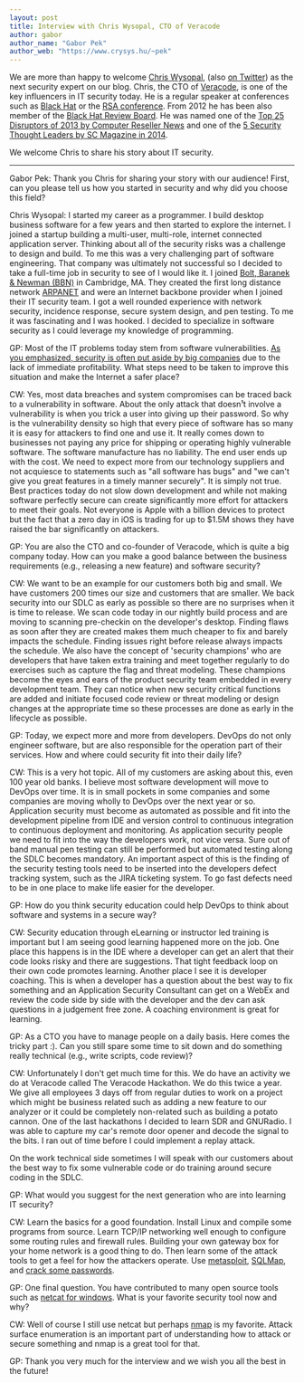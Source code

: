 ```yaml
---
layout: post
title: Interview with Chris Wysopal, CTO of Veracode
author: gabor
author_name: "Gabor Pek"
author_web: "https://www.crysys.hu/~pek"
---
```


We are more than happy to welcome [Chris Wysopal](http://www.veracode.com/about/leadership/chris-wysopal), (also [on Twitter](https://twitter.com/WeldPond)) as the next security expert on our blog. Chris, the CTO of [Veracode](https://www.veracode.com/), is one of the key influencers in IT security today. He is a regular speaker at conferences such as [Black Hat](http://www.blackhat.com/) or the [RSA conference](https://www.rsaconference.com/). From 2012 he has been also member of the [Black Hat Review Board](http://blackhat.com/review-board.html). He was named one of the [Top 25 Disruptors of 2013 by Computer Reseller News](http://www.crn.com/slide-shows/channel-programs/240163158/the-top-25-disrupters-of-2013.htm/pgno/0/13) and one of the [5 Security Thought Leaders by SC Magazine in 2014](https://www.scmagazine.com/thought-leaders-in-information-security/article/540067/2/). 

We welcome Chris to share his story about IT security.

<!--excerpt-->

----

<span class="post question">Gabor Pek: Thank you Chris for sharing your story with our audience! First, can you please tell us how you started in security and why did you choose this field?</span>

<span class="post answer">Chris Wysopal: </span> I started my career as a programmer. I build desktop business software for a few years and then started to explore the internet. I joined a startup building a multi-user, multi-role, internet connected application server.  Thinking about all of the security risks was a challenge to design and build. To me this was a very challenging part of software engineering.  That company was ultimately not successful so I decided to take a full-time job in security to see of I would like it. I joined [Bolt, Baranek & Newman (BBN)](https://en.wikipedia.org/wiki/BBN_Technologies) in Cambridge, MA. They created the first long distance network [ARPANET](https://en.wikipedia.org/wiki/ARPANET) and were an Internet backbone provider when I joined their IT security team.  I got a well rounded experience with network security, incidence response, secure system design, and pen testing.  To me it was fascinating and I was hooked. I decided to specialize in software security as I could leverage my knowledge of programming.

<span class="post question">GP: Most of the IT problems today stem from software vulnerabilities. [As
you emphasized, security is often put aside by big
companies](http://www.washingtonpost.com/sf/business/2015/06/22/net-of-insecurity-part-3/) due to the lack of immediate profitability. What steps need to
be taken to improve this situation and make the Internet a safer place?</span>

<span class="post answer">CW: </span> Yes, most data breaches and system compromises can be traced back to a vulnerability in software.  About the only attack that doesn¹t involve a vulnerability is when you trick a user into giving up their password.  So why is the vulnerability density so high that every piece of software has so many it is easy for attackers to find one and use it. It really comes down to businesses not paying any price for shipping or operating highly vulnerable software. The software manufacture has no liability. The end user ends up with the cost. We need to expect more from our technology suppliers and not acquiesce to statements such as "all software has bugs" and "we can't give you great features in a timely manner securely".  It is simply not true.  Best practices today do not slow down development and while not making software perfectly secure can create significantly more
effort for attackers to meet their goals. Not everyone is Apple with a billion devices to protect but the fact that a zero day in iOS is trading for up to $1.5M shows they have raised the bar significantly on attackers.

<span class="post question">GP: You are also the CTO and co-founder of Veracode, which is quite a
big company today. How can you make a good balance between the business requirements (e.g., releasing a new feature) and software security?</span>

<span class="post answer">CW: </span> We want to be an example for our customers both big and small. We have customers 200 times our size and customers that are smaller. We back security into our SDLC as early as possible so there are no surprises when it is time to release.  We scan code today in our nightly build process and are moving to scanning pre-checkin on the developer's desktop. Finding flaws as soon after they are created makes them much cheaper to fix and barely impacts the schedule. Finding issues right before release always impacts the schedule. We also have the concept of 'security champions' who are developers that have taken extra training and meet together regularly to do exercises such as capture the flag and threat modeling.  These champions become the eyes and ears of the product security team embedded in every development team.  They can notice when new security critical functions are added and initiate focused code review or threat modeling or design changes at the appropriate time so these
processes are done as early in the lifecycle as possible.

<span class="post question">GP: Today, we expect more and more from developers. DevOps do not only
engineer software, but are also responsible for the operation part of their services. How and where could security fit into their daily life?</span>

<span class="post answer">CW: </span> This is a very hot topic.  All of my customers are asking about this, even 100 year old banks. I believe most software development will move to DevOps over time. It is in small pockets in some companies and some companies are moving wholly to DevOps over the next year or so. Application security must become as automated as possible and fit into the development pipeline from IDE and version control to continuous integration to continuous deployment and monitoring. As application
security people we need to fit into the way the developers work, not vice versa. Sure out of band manual pen testing can still be performed but automated testing along the SDLC becomes mandatory. An important aspect of this is the finding of the security testing tools need to be inserted into the developers defect tracking system, such as the JIRA ticketing system. To go fast defects need to be in one place to make life easier for the developer.

<span class="post question">GP:  How do you think security education could help DevOps to think about
software and systems in a secure way?</span>

<span class="post answer">CW: </span> Security education through eLearning or instructor led training is
important but I am seeing good learning happened more on the job. One place this happens is in the IDE where a developer can get an alert that their code looks risky and there are suggestions. That tight feedback loop on their own code promotes learning.  Another place I see it is developer coaching. This is when a developer has a question about the best way to fix something and an Application Security Consultant can get on a WebEx and review the code side by side with the developer and the dev
can ask questions in a judgement free zone. A coaching environment is great for learning.


<span class="post question">GP: As a CTO you have to manage people on a daily basis. Here comes the
tricky part :). Can you still spare some time to sit down and do something really technical (e.g., write scripts, code review)?</span>

<span class="post answer">CW: </span> Unfortunately I don't get much time for this.  We do have an activity we do at Veracode called The Veracode Hackathon. We do this twice a year. We give all employees 3 days off from regular duties to work on a project which might be business related such as adding a new feature to our analyzer or it could be completely non-related such as building a potato cannon. One
of the last hackathons I decided to learn SDR and GNURadio. I was able to capture my car's remote door opener and decode the signal to the bits. I ran out of time before I could implement a replay attack.

On the work technical side sometimes I will speak with our customers about the best way to fix some vulnerable code or do training around secure coding in the SDLC.

<span class="post question">GP: What would you suggest for the next generation who are into learning
IT security?</span>

<span class="post answer">CW: </span> Learn the basics for a good foundation. Install Linux and compile some programs from source.  Learn TCP/IP networking well enough to configure some routing rules and firewall rules. Building your own gateway box for your home network is a good thing to do. Then learn some of the attack tools to get a feel for how the attackers operate. Use [metasploit](https://www.metasploit.com/), [SQLMap](http://sqlmap.org/), and [crack some passwords](http://www.openwall.com/john/).

<span class="post question">GP: One final question. You have contributed to many open source tools such as [netcat for windows](https://github.com/diegocr/netcat). What is your favorite security tool now and why?</span>

<span class="post answer">CW: </span>  Well of course I still use netcat but perhaps [nmap](https://nmap.org/) is my favorite. Attack surface enumeration is an important part of understanding how to attack or secure something and nmap is a great tool for that.

<span class="post question">GP: Thank you very much for the interview and we wish you all the best in the future!</span>